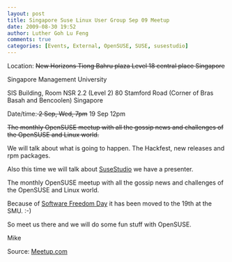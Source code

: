 ```yaml
---
layout: post
title: Singapore Suse Linux User Group Sep 09 Meetup
date: 2009-08-30 19:52
author: Luther Goh Lu Feng
comments: true
categories: [Events, External, OpenSUSE, SUSE, susestudio]
---
```

Location:
<del datetime="2009-09-02T05:40:59+00:00">New Horizons
Tiong Bahru plaza
Level 18 central place
Singapore </del>

Singapore Management University

SIS Building,
Room NSR 2.2 (Level 2)
80 Stamford Road (Corner of Bras Basah and Bencoolen)
Singapore

Date/time:<del datetime="2009-09-02T05:40:59+00:00"> 2 Sep, Wed, 7pm</del> 19 Sep 12pm

<del datetime="2009-09-02T05:40:59+00:00">The monthly OpenSUSE meetup with all the gossip news and challenges of the OpenSUSE and Linux world.

We will talk about what is going to happen. The Hackfest, new releases and rpm packages.

Also this time we will talk about <a href="http://susestudio.com/">SuseStudio</a> we have a presenter.</del>

The monthly OpenSUSE meetup with all the gossip news and challenges of the OpenSUSE and Linux world.

Because of <a href="http://sfds.foss-alliance.sg/">Software Freedom Day</a> it has been moved to the 19th at the SMU. :-)

So meet us there and we will do some fun stuff with OpenSUSE.

Mike

Source: <a href="http://www.meetup.com/Singapore-Suse-Linux-User-Group/calendar/11040613/">Meetup.com</a>
